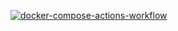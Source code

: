 [![docker-compose-actions-workflow](https://github.com/bruvio/recipe-Django-restAPI/actions/workflows/dockercompose.yml/badge.svg)](https://github.com/bruvio/recipe-Django-restAPI/actions/workflows/dockercompose.yml)
